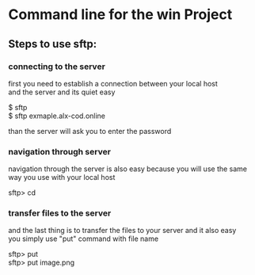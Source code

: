 # Command line for the win Project
## Steps to use sftp:
### connecting to the server
first you need to establish a connection between your local host\
and the server and its quiet easy

$ sftp <host-address>\
$ sftp exmaple.alx-cod.online

than the server will ask you to enter the password

### navigation through server
navigation through the server is also easy because you will use the same way you use with your local host

sftp> cd <desired-path>

### transfer files to the server
and the last thing is to transfer the files to your server and it also easy \
you simply use "put" command with file name

sftp> put <file-name>\
sftp> put image.png

